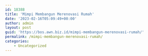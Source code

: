 ```yaml
---
id: 18388
title: 'Mimpi Membangun Merenovasi Rumah'
date: '2023-02-16T05:09:49+00:00'
author: admin
layout: post
guid: 'https://bos.awn.biz.id/mimpi-membangun-merenovasi-rumah/'
permalink: /mimpi-membangun-merenovasi-rumah/
categories:
    - Uncategorized
---
```


